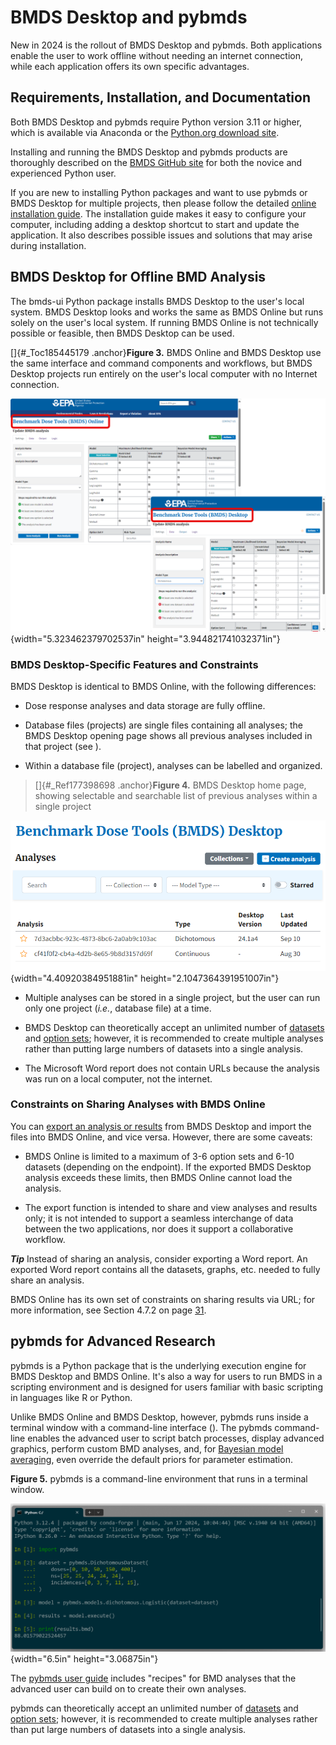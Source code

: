 # BMDS Desktop and pybmds

New in 2024 is the rollout of BMDS Desktop and pybmds. Both applications enable the user to work offline without needing an internet connection, while each application offers its own specific advantages.

## Requirements, Installation, and Documentation

Both BMDS Desktop and pybmds require Python version 3.11 or higher, which is available via Anaconda or the [Python.org download site](https://www.python.org/downloads/).

Installing and running the BMDS Desktop and pybmds products are thoroughly described on the [BMDS GitHub site](https://github.com/USEPA/BMDS) for both the novice and experienced Python user.

If you are new to installing Python packages and want to use pybmds or BMDS Desktop for multiple projects, then please follow the detailed [online installation guide](https://usepa.github.io/BMDS/). The installation guide makes it easy to configure your computer, including adding a desktop shortcut to start and update the application. It also describes possible issues and solutions that may arise during installation.

## BMDS Desktop for Offline BMD Analysis

The bmds-ui Python package installs BMDS Desktop to the user's local system. BMDS Desktop looks and works the same as BMDS Online but runs solely on the user's local system. If running BMDS Online is not technically possible or feasible, then BMDS Desktop can be used.

[]{#_Toc185445179 .anchor}**Figure 3.** BMDS Online and BMDS Desktop use the same interface and command components and workflows, but BMDS Desktop projects run entirely on the user's local computer with no Internet connection.

![Side by side captures of BMDS Online and BMDS Desktop to show similarity, with page titles highlighted](_static/img/image9.png){width="5.323462379702537in" height="3.944821741032371in"}

### BMDS Desktop-Specific Features and Constraints

BMDS Desktop is identical to BMDS Online, with the following differences:

-   Dose response analyses and data storage are fully offline.

-   Database files (projects) are single files containing all analyses; the BMDS Desktop opening page shows all previous analyses included in that project (see ).

-   Within a database file (project), analyses can be labelled and organized.

> []{#_Ref177398698 .anchor}**Figure 4.** BMDS Desktop home page, showing selectable and searchable list of previous analyses within a single project

![BMDS Desktop user interface showing list of previous analyses](_static/img/image10.png){width="4.40920384951881in" height="2.1047364391951007in"}

-   Multiple analyses can be stored in a single project, but the user can run only one project (*i.e.*, database file) at a time.

-   BMDS Desktop can theoretically accept an unlimited number of [datasets](./bmds-online.md#specifying-datasets-by-endpoint) and [option sets](./bmds-online.md#maximum-number-of-option-sets); however, it is recommended to create multiple analyses rather than putting large numbers of datasets into a single analysis.

-   The Microsoft Word report does not contain URLs because the analysis was run on a local computer, not the internet.

### Constraints on Sharing Analyses with BMDS Online

You can [export an analysis or results](./bmds-online.md#sharing-and-downloading-analyses-and-results) from BMDS Desktop and import the files into BMDS Online, and vice versa. However, there are some caveats:

-   BMDS Online is limited to a maximum of 3-6 option sets and 6-10 datasets (depending on the endpoint). If the exported BMDS Desktop analysis exceeds these limits, then BMDS Online cannot load the analysis.

-   The export function is intended to share and view analyses and results only; it is not intended to support a seamless interchange of data between the two applications, nor does it support a collaborative workflow.

***Tip*** Instead of sharing an analysis, consider exporting a Word report. An exported Word report contains all the datasets, graphs, etc. needed to fully share an analysis.

BMDS Online has its own set of constraints on sharing results via URL; for more information, see Section 4.7.2 on page [31](./bmds-online.md#constraints-on-sharing-analysis-urls).

## pybmds for Advanced Research

pybmds is a Python package that is the underlying execution engine for BMDS Desktop and BMDS Online. It's also a way for users to run BMDS in a scripting environment and is designed for users familiar with basic scripting in languages like R or Python.

Unlike BMDS Online and BMDS Desktop, however, pybmds runs inside a terminal window with a command-line interface (). The pybmds command-line enables the advanced user to script batch processes, display advanced graphics, perform custom BMD analyses, and, for [Bayesian model averaging](./bayesian-dichotomous.md#bayesian-dichotomous-analysis-including-model-averaging), even override the default priors for parameter estimation.

**Figure 5.** pybmds is a command-line environment that runs in a terminal window.

![pybmds running in a terminal window](_static/img/image11.png){width="6.5in" height="3.06875in"}

The [pybmds user guide](https://usepa.github.io/BMDS/) includes "recipes" for BMD analyses that the advanced user can build on to create their own analyses.

pybmds can theoretically accept an unlimited number of [datasets](./bmds-online.md#specifying-datasets-by-endpoint) and [option sets](./bmds-online.md#maximum-number-of-option-sets); however, it is recommended to create multiple analyses rather than put large numbers of datasets into a single analysis.

